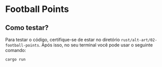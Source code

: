 # Football Points

## Como testar?

Para testar o código, certifique-se de estar no diretório `rust/alt-art/02-football-points`. Após isso, no seu terminal você pode usar o seguinte comando:

```bash
cargo run
```
